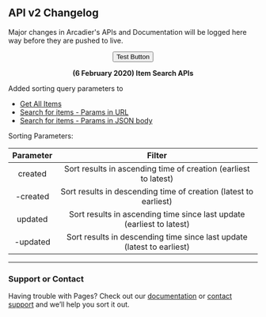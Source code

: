 <script
  src="https://code.jquery.com/jquery-3.4.1.min.js"
  integrity="sha256-CSXorXvZcTkaix6Yvo6HppcZGetbYMGWSFlBw8HfCJo="
  crossorigin="anonymous"></script>
## API v2 Changelog

Major changes in Arcadier's APIs and Documentation will be logged here way before they are pushed to live. 
<div align="center">
  <button id="filter">Test Button</button>
  <script>
    $("#filter").click(function(){
      console.log("Hi")
    });
  </script>
</div>
<p align="center"><strong>(6 February 2020) Item Search APIs</strong></p>

Added sorting query parameters to 
* [Get All Items](https://apiv2.arcadier.com/?version=latest#c06e85df-93f9-446c-a9b2-426296185d0d)
* [Search for items - Params in URL](https://apiv2.arcadier.com/?version=latest#c6d3c581-2556-4cb0-a7f1-daed8733f9fd)
* [Search for items - Params in JSON body](https://apiv2.arcadier.com/?version=latest#61b718db-2d07-4af1-992d-520c0fe259c0)

Sorting Parameters:

|Parameter | Filter|
|:------------:|:-------------:|
|created | Sort results in ascending time of creation (earliest to latest)|
|-created | Sort results in descending time of creation (latest to earliest)|
|updated | Sort results in ascending time since last update (earliest to latest)|
|-updated | Sort results in descending time since last update (latest to earliest)|

---

### Support or Contact

Having trouble with Pages? Check out our [documentation](https://help.github.com/categories/github-pages-basics/) or [contact support](https://github.com/contact) and we’ll help you sort it out.
